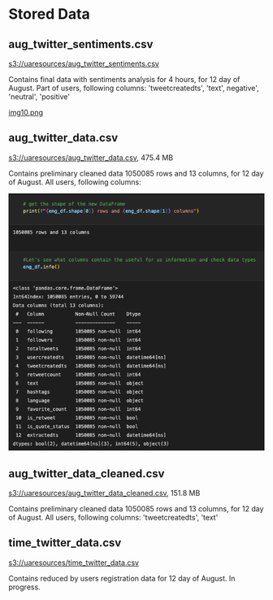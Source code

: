 # Stored Data

## aug_twitter_sentiments.csv

[s3://uaresources/aug_twitter_sentiments.csv](s3://uaresources/aug_twitter_sentiments.csv)

Contains final data with sentiments analysis for 4 hours, for 12 day of August.
Part of users, following columns: 'tweetcreatedts', 'text', negative', 'neutral', 'positive'

[img10.png](/Preliminary_Data_Analysis/Twitter/Resources/Images/img10.png)

## aug_twitter_data.csv

[s3://uaresources/aug_twitter_data.csv](s3://uaresources/aug_twitter_data.csv), 475.4 MB

Contains preliminary cleaned data 1050085 rows and 13 columns, for 12 day of August.
All users, following columns:

![img9.png](/Preliminary_Data_Analysis/Twitter/Resources/Images/img9.png)

## aug_twitter_data_cleaned.csv

[s3://uaresources/aug_twitter_data_cleaned.csv](s3://uaresources/aug_twitter_data_cleaned.csv), 151.8 MB

Contains preliminary cleaned data 1050085 rows and 13 columns, for 12 day of August.
All users, following columns: 'tweetcreatedts', 'text'

## time_twitter_data.csv

[s3://uaresources/time_twitter_data.csv](s3://uaresources/time_twitter_data.csv)

Contains reduced by users registration data for 12 day of August.
In progress.




